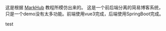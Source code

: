 这是根据 [MarkHub](https://markerhub.com/project/97) 教程所模仿出来的。
这是一个前后端分离的简易博客系统，只是一个demo没有太多功能。前端使用vue3完成，后端使用SpringBoot完成。


test